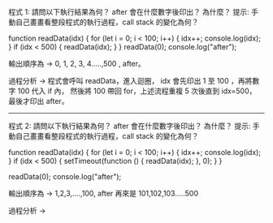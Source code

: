 程式 1: 請問以下執行結果為何？ after 會在什麼數字後印出？ 為什麼？
提示: 手動自己畫畫看整段程式的執行過程，call stack 的變化為何？

function readData(idx) {
for (let i = 0; i < 100; i++) {
idx++;
console.log(idx);
}
if (idx < 500) {
readData(idx);
}
}
readData(0);
console.log("after");

輸出順序為 → 0, 1, 2, 3, 4.....,500 , after。

過程分析 → 程式會呼叫 readData，進入迴圈，
idx 會先印出 1 至 100 ，再將數字 100 代入 if 內，
然後將 100 帶回 for，上述流程重複 5 次後直到 idx=500，
最後才印出 after。

<hr>

程式 2: 請問以下執行結果為何？ after 會在什麼數字後印出？ 為什麼？
提示: 手動自己畫畫看整段程式的執行過程，call stack 的變化為何？

function readData(idx) {
for (let i = 0; i < 100; i++) {
idx++;
console.log(idx);
}
if (idx < 500) {
setTimeout(function () {
readData(idx);
}, 0);
}
}

readData(0);
console.log("after");

輸出順序為 → 1,2,3,....,100, after
再來是 101,102,103.....500

過程分析 →
